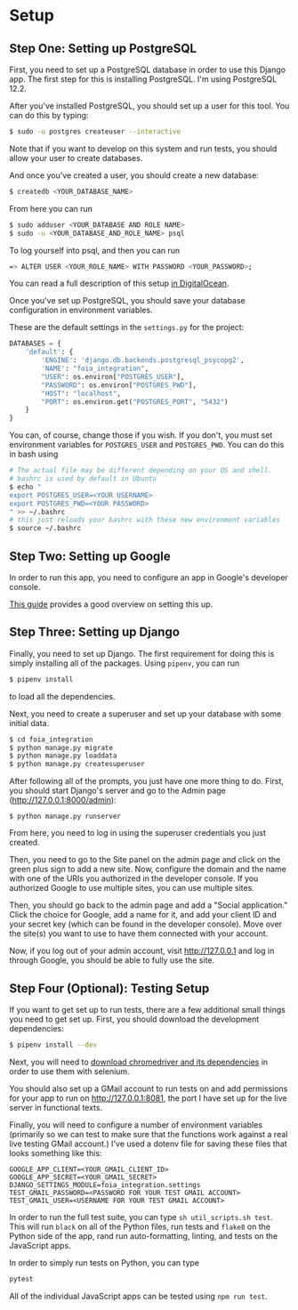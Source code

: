 # Setup

## Step One: Setting up PostgreSQL

First, you need to set up a PostgreSQL database in order to use this Django app. The first step for this is installing PostgreSQL.
I'm using PostgreSQL 12.2. 

After you've installed PostgreSQL, you should set up a user for this tool. You can do this by typing:

```sh
$ sudo -u postgres createuser --interactive
```

Note that if you want to develop on this system and run tests, you should allow your user to create databases. 

And once you've created a user, you should create a new database:

```sh
$ createdb <YOUR_DATABASE_NAME>
```

From here you can run

```sh
$ sudo adduser <YOUR_DATABASE AND ROLE NAME>
$ sudo -u <YOUR_DATABASE_AND_ROLE_NAME> psql
```

To log yourself into psql, and then you can run

```sh
=> ALTER USER <YOUR_ROLE_NAME> WITH PASSWORD <YOUR_PASSWORD>;
```

You can read a full description of this setup [in DigitalOcean](https://www.digitalocean.com/community/tutorials/how-to-install-and-use-postgresql-on-ubuntu-18-04).

Once you've set up PostgreSQL, you should save your database configuration in environment variables.

These are the default settings in the `settings.py` for the project:

```python
DATABASES = {
    'default': {
        'ENGINE': 'django.db.backends.postgresql_psycopg2',
        'NAME': "foia_integration",
        "USER": os.environ["POSTGRES_USER"],
        "PASSWORD": os.environ["POSTGRES_PWD"],
        "HOST": "localhost",
        "PORT": os.environ.get("POSTGRES_PORT", "5432")
    }
}
```

You can, of course, change those if you wish. If you don't, you must set environment
variables for `POSTGRES_USER` and `POSTGRES_PWD`. You can do this in bash
using

```sh
# The actual file may be different depending on your OS and shell.
# bashrc is used by default in Ubuntu
$ echo "
export POSTGRES_USER=<YOUR USERNAME>
export POSTGRES_PWD=<YOUR PASSWORD>
" >> ~/.bashrc
# this just reloads your bashrc with these new environment variables
$ source ~/.bashrc
```

## Step Two: Setting up Google
In order to run this app, you need to configure an app in Google's developer console.

[This guide](https://medium.com/@whizzoe/in-5-mins-set-up-google-login-to-sign-up-users-on-django-e71d5c38f5d5#c9ca) provides a good overview on setting this up.

## Step Three: Setting up Django

Finally, you need to set up Django. The first requirement for doing this is simply
installing all of the packages. Using `pipenv`, you can run

```sh
$ pipenv install
```

to load all the dependencies.

Next, you need to create a superuser and set up your database with some initial
data.

```sh
$ cd foia_integration
$ python manage.py migrate
$ python manage.py loaddata
$ python manage.py createsuperuser
```

After following all of the prompts, you just have one more thing to do. First, you should start Django's server and go to the Admin page (http://127.0.0.1:8000/admin):

```
$ python manage.py runserver
```

From here, you need to log in using the superuser credentials you just created.

Then, you need to go to the Site panel on the admin page and click on the green plus sign to add a new site. Now, configure the domain and the name with one of the URIs you authorized in the developer console. If you authorized Google to use multiple sites, you can use multiple sites.

Then, you should go back to the admin page and add a "Social application." Click the choice for Google, add a name for it, and add your client ID and your secret key (which can be found in the developer console). Move over the site(s) you want to use to have them connected with your account.

Now, if you log out of your admin account, visit http://127.0.0.1 and log in through Google, you should be able to fully use the site.

## Step Four (Optional): Testing Setup

If you want to get set up to run tests, there are a few additional small things you need to get set up. First, you should download the development dependencies:

```sh
$ pipenv install --dev
```

Next, you will need to [download chromedriver and its dependencies](https://chromedriver.chromium.org/) in order to use them with selenium.

You should also set up a GMail account to run tests on and add permissions for your app to run on http://127.0.0.1:8081, the port I have set up for the live server in functional texts. 

Finally, you will need to configure a number of environment variables (primarily so we can test to make sure that the functions work against a real live testing GMail account.) I've used a dotenv file for saving these files that looks something like this:

```
GOOGLE_APP_CLIENT=<YOUR_GMAIL_CLIENT_ID>
GOOGLE_APP_SECRET=<YOUR_GMAIL_SECRET>
DJANGO_SETTINGS_MODULE=foia_integration.settings
TEST_GMAIL_PASSWORD=<PASSWORD FOR YOUR TEST GMAIL ACCOUNT>
TEST_GMAIL_USER=<USERNAME FOR YOUR TEST GMAIL ACCOUNT>
```

In order to run the full test suite, you can type `sh util_scripts.sh test`. This will run `black` on all of the Python files, run tests and `flake8` on the Python side of the app, rand run auto-formatting, linting, and tests on the JavaScript apps.

In order to simply run tests on Python, you can type

```sh
pytest
```

All of the individual JavaScript apps can be tested
using `npm run test`.